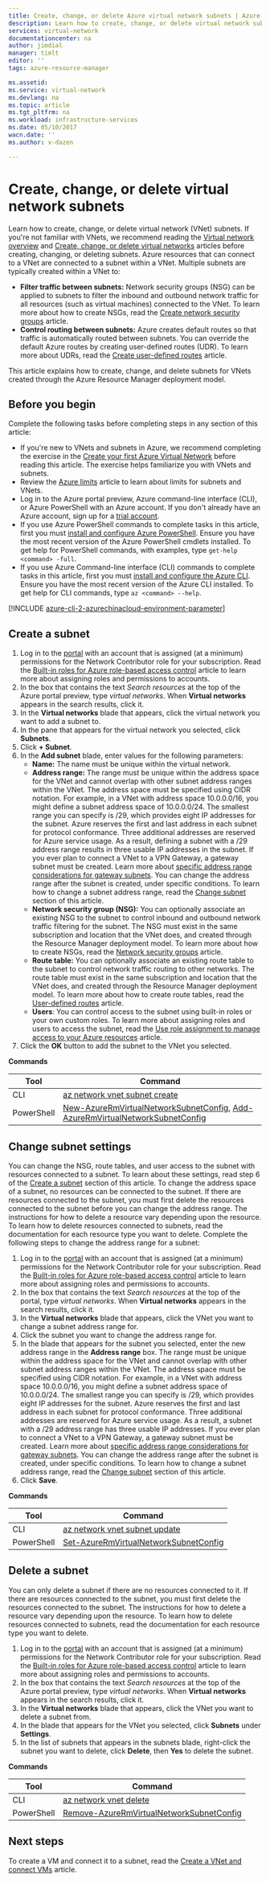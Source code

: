 ```yaml
---
title: Create, change, or delete Azure virtual network subnets | Azure
description: Learn how to create, change, or delete virtual network subnets.
services: virtual-network
documentationcenter: na
author: jimdial
manager: timlt
editor: ''
tags: azure-resource-manager

ms.assetid: 
ms.service: virtual-network
ms.devlang: na
ms.topic: article
ms.tgt_pltfrm: na
ms.workload: infrastructure-services
ms.date: 05/10/2017
wacn.date: ''
ms.author: v-dazen

---
```

# Create, change, or delete virtual network subnets

Learn how to create, change, or delete virtual network (VNet) subnets. If you're not familiar with VNets, we recommend reading the [Virtual network overview](virtual-networks-overview.md) and [Create, change, or delete virtual networks](virtual-network-manage-network.md) articles before creating, changing, or deleting subnets. Azure resources that can connect to a VNet are connected to a subnet within a VNet. Multiple subnets are typically created within a VNet to:
- **Filter traffic between subnets:** Network security groups (NSG) can be applied to subnets to filter the inbound and outbound network traffic for all resources (such as virtual machines) connected to the VNet. To learn more about how to create NSGs, read the [Create network security groups](virtual-networks-create-nsg-arm-pportal.md) article.
- **Control routing between subnets:** Azure creates default routes so that traffic is automatically routed between subnets. You can override the default Azure routes by creating user-defined routes (UDR). To learn more about UDRs, read the [Create user-defined routes](virtual-network-create-udr-arm-ps.md) article. 

This article explains how to create, change, and delete subnets for VNets created through the Azure Resource Manager deployment model.

## <a name="before"></a>Before you begin

Complete the following tasks before completing steps in any section of this article:

- If you're new to VNets and subnets in Azure, we recommend completing the exercise in the [Create your first Azure Virtual Network](virtual-network-get-started-vnet-subnet.md) before reading this article. The exercise helps familiarize you with VNets and subnets.
- Review the [Azure limits](../azure-subscription-service-limits.md?toc=%2fvirtual-network%2ftoc.json#azure-resource-manager-virtual-networking-limits) article to learn about limits for subnets and VNets.
- Log in to the Azure portal preview, Azure command-line interface (CLI), or Azure PowerShell with an Azure account. If you don't already have an Azure account, sign up for a [trial account](https://azure.microsoft.com/free).
- If you use Azure PowerShell commands to complete tasks in this article, first you must [install and configure Azure PowerShell](https://docs.microsoft.com/powershell/azureps-cmdlets-docs?toc=%2fazure%2fvirtual-network%2ftoc.json). Ensure you have the most recent version of the Azure PowerShell cmdlets installed. To get help for PowerShell commands, with examples, type `get-help <command> -full`.
- If you use Azure Command-line interface (CLI) commands to complete tasks in this article, first you must [install and configure the Azure CLI](https://docs.microsoft.com/cli/azure/install-azure-cli?toc=%2fazure%2fvirtual-network%2ftoc.json). Ensure you have the most recent version of the Azure CLI installed. To get help for CLI commands, type `az <command> --help`.

[!INCLUDE [azure-cli-2-azurechinacloud-environment-parameter](../../includes/azure-cli-2-azurechinacloud-environment-parameter.md)]

## <a name="create-subnet"></a>Create a subnet

1. Log in to the [portal](https://portal.azure.cn) with an account that is assigned (at a minimum) permissions for the Network Contributor role for your subscription. Read the [Built-in roles for Azure role-based access control](../active-directory/role-based-access-built-in-roles.md?toc=%2fvirtual-network%2ftoc.json#network-contributor) article to learn more about assigning roles and permissions to accounts.
2. In the box that contains the text *Search resources* at the top of the Azure portal preview, type *virtual networks*. When **Virtual networks** appears in the search results, click it.
3. In the **Virtual networks** blade that appears, click the virtual network you want to add a subnet to.
4. In the pane that appears for the virtual network you selected, click **Subnets**.
5. Click **+ Subnet**.
6. In the **Add subnet** blade, enter values for the following parameters:
    - **Name:** The name must be unique within the virtual network.
    - **Address range:** The range must be unique within the address space for the VNet and cannot overlap with other subnet address ranges within the VNet. The address space must be specified using CIDR notation. For example, in a VNet with address space 10.0.0.0/16, you might define a subnet address space of 10.0.0.0/24. The smallest range you can specify is /29, which provides eight IP addresses for the subnet. Azure reserves the first and last address in each subnet for protocol conformance. Three additional addresses are reserved for Azure service usage. As a result, defining a subnet with a /29 address range results in three usable IP addresses in the subnet. If you ever plan to connect a VNet to a VPN Gateway, a gateway subnet must be created. Learn more about [specific address range considerations for gateway subnets](../vpn-gateway/vpn-gateway-about-vpn-gateway-settings.md?toc=%2fvirtual-network%2ftoc.json#gwsub). You can change the address range after the subnet is created, under specific conditions. To learn how to change a subnet address range, read the [Change subnet](#change-subnet) section of this article.
    - **Network security group (NSG):** You can optionally associate an existing NSG to the subnet to control inbound and outbound network traffic filtering for the subnet. The NSG must exist in the same subscription and location that the VNet does, and created through the Resource Manager deployment model. To learn more about how to create NSGs, read the [Network security groups](virtual-networks-create-nsg-arm-pportal.md) article.
    - **Route table:** You can optionally associate an existing route table to the subnet to control network traffic routing to other networks. The route table must exist in the same subscription and location that the VNet does, and created through the Resource Manager deployment model. To learn more about how to create route tables, read the [User-defined routes](virtual-network-create-udr-arm-ps.md) article.
    - **Users**: You can control access to the subnet using built-in roles or your own custom roles. To learn more about assigning roles and users to access the subnet, read the [Use role assignment to manage access to your Azure resources](../active-directory/role-based-access-control-configure.md?toc=%2fvirtual-network%2ftoc.json#add-access) article.
7. Click the **OK** button to add the subnet to the VNet you selected.

**Commands**

|Tool|Command|
|---|---|
|CLI|[az network vnet subnet create](https://docs.microsoft.com/cli/azure/network/vnet/subnet?toc=%2fazure%2fvirtual-network%2ftoc.json#create)|
|PowerShell|[New-AzureRmVirtualNetworkSubnetConfig](https://docs.microsoft.com/powershell/module/azurerm.network/new-azurermvirtualnetworksubnetconfig?view=azurermps-3.8.0?toc=%2fvirtual-network%2ftoc.json), [Add-AzureRmVirtualNetworkSubnetConfig](https://docs.microsoft.com/powershell/module/azurerm.network/add-azurermvirtualnetworksubnetconfig?view=azurermps-3.8.0?toc=%2fvirtual-network%2ftoc.json)|

## <a name="change-subnet"></a>Change subnet settings

You can change the NSG, route tables, and user access to the subnet with resources connected to a subnet. To learn about these settings, read step 6 of the [Create a subnet](#create-subnet) section of this article. To change the address space of a subnet, no resources can be connected to the subnet. If there are resources connected to the subnet, you must first delete the resources connected to the subnet before you can change the address range. The instructions for how to delete a resource vary depending upon the resource. To learn how to delete resources connected to subnets, read the documentation for each resource type you want to delete. Complete the following steps to change the address range for a subnet:

1. Log in to the [portal](https://portal.azure.cn) with an account that is assigned (at a minimum) permissions for the Network Contributor role for your subscription. Read the [Built-in roles for Azure role-based access control](../active-directory/role-based-access-built-in-roles.md?toc=%2fvirtual-network%2ftoc.json#network-contributor) article to learn more about assigning roles and permissions to accounts.
2. In the box that contains the text *Search resources* at the top of the portal, type *virtual networks*. When **Virtual networks** appears in the search results, click it.
3. In the **Virtual networks** blade that appears, click the VNet you want to change a subnet address range for.
4. Click the subnet you want to change the address range for.
5. In the blade that appears for the subnet you selected, enter the new address range in the **Address range** box. The range must be unique within the address space for the VNet and cannot overlap with other subnet address ranges within the VNet. The address space must be specified using CIDR notation. For example, in a VNet with address space 10.0.0.0/16, you might define a subnet address space of 10.0.0.0/24. The smallest range you can specify is /29, which provides eight IP addresses for the subnet. Azure reserves the first and last address in each subnet for protocol conformance. Three additional addresses are reserved for Azure service usage. As a result, a subnet with a /29 address range has three usable IP addresses. If you ever plan to connect a VNet to a VPN Gateway, a gateway subnet must be created. Learn more about [specific address range considerations for gateway subnets](../vpn-gateway/vpn-gateway-about-vpn-gateway-settings.md?toc=%2fvirtual-network%2ftoc.json#gwsub). You can change the address range after the subnet is created, under specific conditions. To learn how to change a subnet address range, read the [Change subnet](#change-subnet) section of this article.
6. Click **Save**.

**Commands**

|Tool|Command|
|---|---|
|CLI|[az network vnet subnet update](https://docs.microsoft.com/cli/azure/network/vnet?toc=%2fazure%2fvirtual-network%2ftoc.json#update)|
|PowerShell|[Set-AzureRmVirtualNetworkSubnetConfig](https://docs.microsoft.com/powershell/module/azurerm.network/set-azurermvirtualnetworksubnetconfig?view=azurermps-3.8.0?toc=%2fvirtual-network%2ftoc.json)|

## <a name="delete-subnet"></a>Delete a subnet

You can only delete a subnet if there are no resources connected to it. If there are resources connected to the subnet, you must first delete the resources connected to the subnet. The instructions for how to delete a resource vary depending upon the resource. To learn how to delete resources connected to subnets, read the documentation for each resource type you want to delete.

1. Log in to the [portal](https://portal.azure.cn) with an account that is assigned (at a minimum) permissions for the Network Contributor role for your subscription. Read the [Built-in roles for Azure role-based access control](../active-directory/role-based-access-built-in-roles.md?toc=%2fvirtual-network%2ftoc.json#network-contributor) article to learn more about assigning roles and permissions to accounts.
2. In the box that contains the text *Search resources* at the top of the Azure portal preview, type *virtual networks*. When **Virtual networks** appears in the search results, click it.
3. In the **Virtual networks** blade that appears, click the VNet you want to delete a subnet from.
4. In the blade that appears for the VNet you selected, click **Subnets** under **Settings**.
5. In the list of subnets that appears in the subnets blade, right-click the subnet you want to delete, click **Delete**, then **Yes** to delete the subnet.

**Commands**

|Tool|Command|
|---|---|
|CLI|[az network vnet delete](https://docs.microsoft.com/cli/azure/network/vnet?toc=%2fazure%2fvirtual-network%2ftoc.json#delete)|
|PowerShell|[Remove-AzureRmVirtualNetworkSubnetConfig](https://docs.microsoft.com/powershell/module/azurerm.network/remove-azurermvirtualnetworksubnetconfig?view=azurermps-3.8.0?toc=%2fvirtual-network%2ftoc.json)|

## <a name="next-steps"></a>Next steps

To create a VM and connect it to a subnet, read the [Create a VNet and connect VMs](virtual-network-get-started-vnet-subnet.md#create-vms) article.